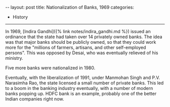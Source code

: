 --
layout: post
title: Nationalization of Banks, 1969
categories:
- History
---

In 1969, [Indira Gandhi]({% link notes/indira_gandhi.md %}) issued an ordinance that the state had taken over 14 privately owned banks. The idea was
that major banks should be publicly owned, so that they could work more for the "millions of farmers, artisans,
and other self-employed persons". This was opposed by Desai, who was eventually relieved of his ministry.

Five more banks were nationalized in 1980.

Eventually, with the liberalization of 1991, under Manmohan Singh and P.V. Narasimha Rao, the state licensed a small number of private banks.
This led to a boom in the banking industry eventually, with a number of modern banks popping up. HDFC bank is an example, probably one of the
better Indian companies right now.
